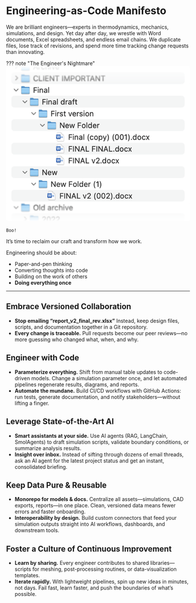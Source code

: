 # Engineering-as-Code Manifesto

We are brilliant engineers—experts in thermodynamics, mechanics, simulations, and design. Yet day after day, we wrestle with Word documents, Excel spreadsheets, and endless email chains. We duplicate files, lose track of revisions, and spend more time tracking change requests than innovating.

??? note "The Engineer's Nightmare"
    ![Bad folder](./bad_folder.png)

    Boo!

It’s time to reclaim our craft and transform how we work.

Engineering should be about:
- Paper-and-pen thinking
- Converting thoughts into code
- Building on the work of others
- **Doing everything once**

---

## Embrace Versioned Collaboration

* **Stop emailing “report_v2_final_rev.xlsx”**
  Instead, keep design files, scripts, and documentation together in a Git repository.
* **Every change is traceable.**
  Pull requests become our peer reviews—no more guessing who changed what, when, and why.

## Engineer with Code

* **Parameterize everything.**
  Shift from manual table updates to code-driven models. Change a simulation parameter once, and let automated pipelines regenerate results, diagrams, and reports.
* **Automate the mundane.**
  Build CI/CD workflows with GitHub Actions: run tests, generate documentation, and notify stakeholders—without lifting a finger.

## Leverage State-of-the-Art AI

* **Smart assistants at your side.**
  Use AI agents (RAG, LangChain, SmolAgents) to draft simulation scripts, validate boundary conditions, or summarize analysis results.
* **Insight over inbox.**
  Instead of sifting through dozens of email threads, ask an AI agent for the latest project status and get an instant, consolidated briefing.

## Keep Data Pure & Reusable

* **Monorepo for models & docs.**
  Centralize all assets—simulations, CAD exports, reports—in one place. Clean, versioned data means fewer errors and faster onboarding.
* **Interoperability by design.**
  Build custom connectors that feed your simulation outputs straight into AI workflows, dashboards, and downstream tools.

## Foster a Culture of Continuous Improvement

* **Learn by sharing.**
  Every engineer contributes to shared libraries—scripts for meshing, post-processing routines, or data-visualization templates.
* **Iterate rapidly.**
  With lightweight pipelines, spin up new ideas in minutes, not days. Fail fast, learn faster, and push the boundaries of what’s possible.

